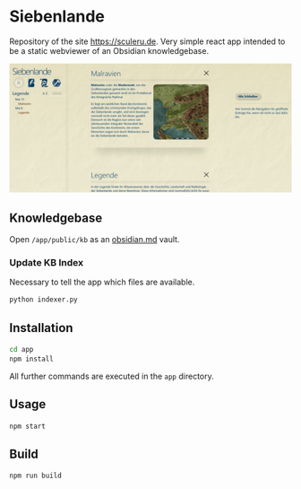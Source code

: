 # Siebenlande
Repository of the site https://sculeru.de. Very simple react app intended to be a static webviewer of an Obsidian knowledgebase.

![preview.png](preview.png)

## Knowledgebase

Open `/app/public/kb` as an [obsidian.md](https://obsidian.md) vault.

### Update KB Index
Necessary to tell the app which files are available.    
```bash
python indexer.py
```

## Installation

```bash
cd app
npm install
```
All further commands are executed in the `app` directory.

## Usage

```bash
npm start
```

## Build

```bash
npm run build
```